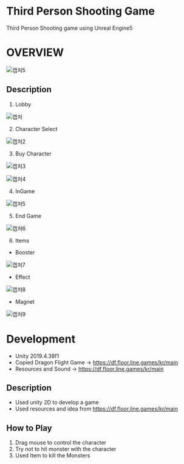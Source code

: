 # Third Person Shooting Game
 Third Person Shooting game using Unreal Engine5
 
 OVERVIEW
 =================
 
![캡처5](https://user-images.githubusercontent.com/86776597/211946761-f7c02415-e476-4c50-b040-8d4644a7c925.PNG)


Description
--------------
1. Lobby

![캡처](https://user-images.githubusercontent.com/86776597/211946775-0eff6348-7dc0-4506-b8d2-f4712b1f6f41.PNG)

2. Character Select

![캡처2](https://user-images.githubusercontent.com/86776597/211946868-bf575d9b-9725-4f11-a197-c0001470e120.PNG)

3. Buy Character

![캡처3](https://user-images.githubusercontent.com/86776597/211946904-371109ed-4582-44af-9c63-91617cf7c77d.PNG)


![캡처4](https://user-images.githubusercontent.com/86776597/211946932-a7d25dda-c237-4582-b547-40f4e719f061.PNG)

4. InGame

![캡처5](https://user-images.githubusercontent.com/86776597/211946975-b98b644c-0fd2-447a-bb42-8b7c4bb9ebae.PNG)

5. End Game

![캡처6](https://user-images.githubusercontent.com/86776597/211947109-d5a933b6-0ef5-4b01-a754-f20e1789776a.PNG)

6. Items

 * Booster
 
 ![캡처7](https://user-images.githubusercontent.com/86776597/211947174-0ad56b1d-879f-49d8-8f38-b53a649284b6.PNG)
 
 * Effect
 
 ![캡처8](https://user-images.githubusercontent.com/86776597/211947212-870bf54b-abbe-436a-8ecc-4eeaf1092722.PNG)
 
 * Magnet
 
 ![캡처9](https://user-images.githubusercontent.com/86776597/211947287-5d784b53-cc47-4600-8abe-cd80624a56b9.PNG)
 
 Development
 ============================
 * Unity 2019.4.38f1
 * Copied Dragon Flight Game -> <https://df.floor.line.games/kr/main>
 * Resources and Sound -> <https://df.floor.line.games/kr/main>
 
 Description
 ------------------------------
 * Used unity 2D to develop a game
 * Used resources and idea from <https://df.floor.line.games/kr/main>
 
 How to Play
 -------------------------------
 1. Drag mouse to control the character
 2. Try not to hit monster with the character
 3. Used Item to kill the Monsters

 
